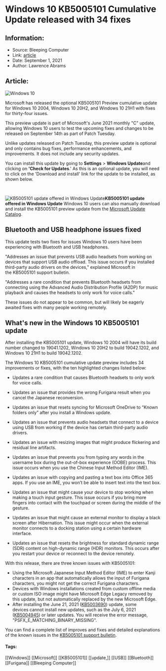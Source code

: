 # Windows 10 KB5005101 Cumulative Update released with 34 fixes
### 

## Information:
+ Source: Bleeping Computer
+ Link: [article](https://www.bleepingcomputer.com/news/microsoft/windows-10-kb5005101-cumulative-update-released-with-34-fixes/)
+ Date: September 1, 2021
+ Author: Lawrence Abrams


## Article:
![Windows 10](https://www.bleepstatic.com/content/hl-images/2021/01/25/Windows-10.jpg)


Microsoft has released the optional KB5005101 Preview cumulative update for Windows 10 2004, Windows 10 20H2, and Windows 10 21H1 with fixes for thirty-four issues.


This preview update is part of Microsoft's June 2021 monthly "C" update, allowing Windows 10 users to test the upcoming fixes and changes to be released on September 14th as part of Patch Tuesday.


Unlike updates released on Patch Tuesday, this preview update is optional and only contains bug fixes, performance enhancements, and improvements. It does not include any security updates.


You can install this update by going to **Settings** > **Windows Update**and clicking on **'Check for Updates**.' As this is an optional update, you will need to click on the 'Download and install' link for the update to be installed, as shown below.


​



![KB5005101 update offered in Windows Update](https://www.bleepstatic.com/images/news/Microsoft/KB5005101-preview-update.jpg)**KB5005101 update offered in Windows Update**
Windows 10 users can also manually download and install the KB5005101 preview update from the [Microsoft Update Catalog](https://www.catalog.update.microsoft.com/Search.aspx?q=KB5005101).


Bluetooth and USB headphone issues fixed
----------------------------------------


This update tests two fixes for issues Windows 10 users have been experiencing with Bluetooth and USB headphones.


"Addresses an issue that prevents USB audio headsets from working on devices that support USB audio offload. This issue occurs if you installed third-party audio drivers on the devices," explained Microsoft in the KB5005101 support bulletin.


"Addresses a rare condition that prevents Bluetooth headsets from connecting using the Advanced Audio Distribution Profile (A2DP) for music playback and causes the headsets to only work for voice calls."


These issues do not appear to be common, but will likely be eagerly awaited fixes with many people working remotely.


What's new in the Windows 10 KB5005101 update
---------------------------------------------


After installing the KB5005101 update, Windows 10 2004 will have its build number changed to 19041.1202, Windows 10 20H2 to build 19042.1202, and Windows 10 21H1 to build 19042.1202.


The Windows 10 KB5005101 cumulative update preview includes 34 improvements or fixes, with the ten highlighted changes listed below:


* Updates a rare condition that causes Bluetooth headsets to only work for voice calls.


* Updates an issue that provides the wrong Furigana result when you cancel the Japanese reconversion.


* Updates an issue that resets syncing for Microsoft OneDrive to “Known folders only” after you install a Windows update.


* Updates an issue that prevents audio headsets that connect to a device using USB from working if the device has certain third-party audio drivers.


* Updates an issue with resizing images that might produce flickering and residual line artifacts.


* Updates an issue that prevents you from typing any words in the username box during the out-of-box experience (OOBE) process. This issue occurs when you use the Chinese Input Method Editor (IME).


* Updates an issue with copying and pasting a text box into Office 365 apps. If you use an IME, you won’t be able to insert text into the text box.


* Updates an issue that might cause your device to stop working when making a touch input gesture. This issue occurs if you bring more fingers into contact with the touchpad or screen during the middle of the gesture.


* Updates an issue that might cause an external monitor to display a black screen after Hibernation. This issue might occur when the external monitor connects to a docking station using a certain hardware interface.


* Updates an issue that resets the brightness for standard dynamic range (SDR) content on high-dynamic range (HDR) monitors. This occurs after you restart your device or reconnect to the device remotely. 




With this release, there are three known issues with KB5005101:


* Using the Microsoft Japanese Input Method Editor (IME) to enter Kanji characters in an app that automatically allows the input of Furigana characters, you might not get the correct Furigana characters.
* Devices with Windows installations created from custom offline media or custom ISO image might have Microsoft Edge Legacy removed by this update, but not automatically replaced by the new Microsoft Edge.
* After installing the June 21, 2021 ([KB5003690](https://support.microsoft.com/en-us/topic/june-21-2021-kb5003690-os-builds-19041-1081-19042-1081-and-19043-1081-preview-expired-11a7581f-2a01-47d5-ba12-431709ee2248)) update, some devices cannot install new updates, such as the July 6, 2021 ([KB5004945](https://support.microsoft.com/en-us/topic/july-6-2021-kb5004945-os-builds-19041-1083-19042-1083-and-19043-1083-out-of-band-44b34928-0a71-4473-aa22-ecf3b83eed0e)) or later updates. You will receive the error message, "PSFX\_E\_MATCHING\_BINARY\_MISSING".


You can find a complete list of improves and fixes and detailed explanations of the known issues in the [KB5005101 support bulletin](https://support.microsoft.com/en-us/topic/september-1-2021-kb5005101-os-builds-19041-1202-19042-1202-and-19043-1202-preview-82a50f27-a56f-4212-96ce-1554e8058dc1).




#### Tags:
[[Windows]] [[Microsoft]] [[KB5005101]] [[update,]] [[USB]] [[Bluetooth]] [[Furigana]] [[Bleeping Computer]]
